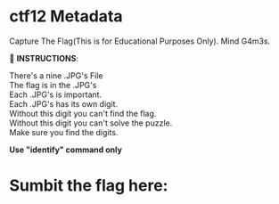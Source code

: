 
# ctf12 Metadata
Capture The Flag(This is for Educational Purposes Only). Mind G4m3s.

📝 **INSTRUCTIONS**:

There's a nine .JPG's File \
The flag is in the .JPG's \
Each .JPG's is important. \
Each .JPG's has its own digit. \
Without this digit you can't find the flag. \
Without this digit you can't solve the puzzle. \
Make sure you find the digits.

**Use "identify" command only**

# Sumbit the flag here:
